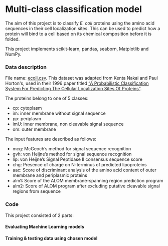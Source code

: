 # Multi-class classification model

The aim of this project is to classify *E. coli* proteins using the amino acid sequences in their cell localization sites. This can be used to predict how a protein will bind to a cell based on its chemical composition before it is folded.

This project implements scikit-learn, pandas, seaborn, Matplotlib and NumPy.

### Data description

File name: [ecoli.csv](https://github.com/agolikova/Multi-class-classification-model/blob/main/ecoli.csv). This dataset was adapted from Kenta Nakai and Paul Horton's, used in their 1996 paper titled [“A Probabilistic Classification System For Predicting The Cellular Localization Sites Of Proteins”](https://pubmed.ncbi.nlm.nih.gov/8877510/).

The proteins belong to one of 5 classes:

* cp: cytoplasm
* im: inner membrane without signal sequence
* pp: periplasm
* imU: inner membrane, non cleavable signal sequence
* om: outer membrane

The input features are described as follows:

* mcg: McGeoch’s method for signal sequence recognition
* gvh: von Heijne’s method for signal sequence recognition
* lip: von Heijne’s Signal Peptidase II consensus sequence score
* chg: Presence of charge on N-terminus of predicted lipoproteins
* aac: Score of discriminant analysis of the amino acid content of outer membrane and periplasmic proteins
* alm1: Score of the ALOM membrane-spanning region prediction program
* alm2: Score of ALOM program after excluding putative cleavable signal regions from sequence

### Code

This project consisted of 2 parts:

#### Evaluating Machine Learning models


#### Training & testing data using chosen model

